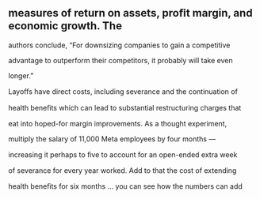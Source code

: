 ## measures of return on assets, proﬁt margin, and economic growth. The

authors conclude, “For downsizing companies to gain a competitive

advantage to outperform their competitors, it probably will take even

longer.”

Layoﬀs have direct costs, including severance and the continuation of

health beneﬁts which can lead to substantial restructuring charges that

eat into hoped-for margin improvements. As a thought experiment,

multiply the salary of 11,000 Meta employees by four months —

increasing it perhaps to ﬁve to account for an open-ended extra week

of severance for every year worked. Add to that the cost of extending

health beneﬁts for six months … you can see how the numbers can add
